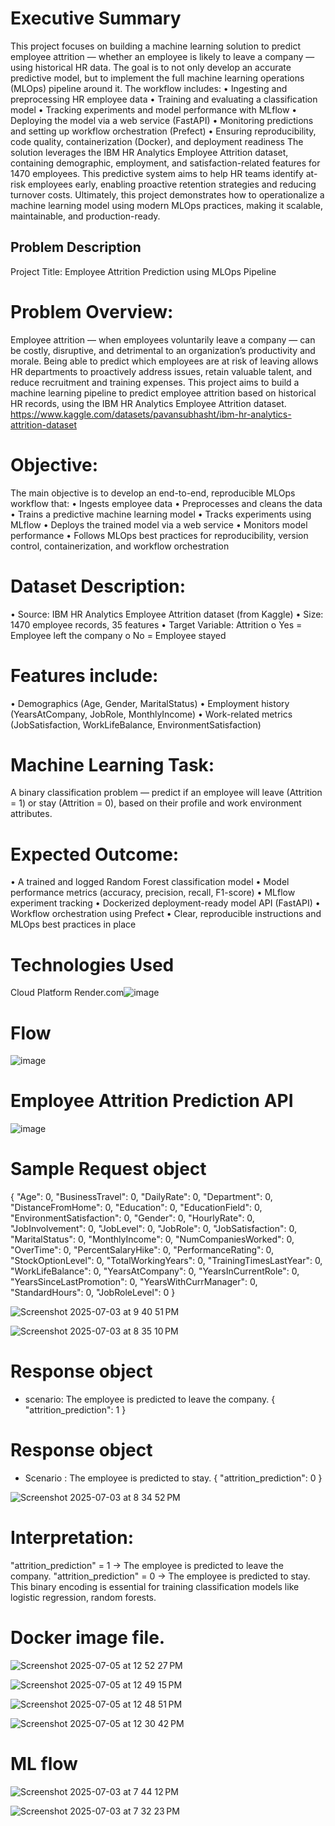 # Executive Summary
This project focuses on building a machine learning solution to predict employee attrition — whether an employee is likely to leave a company — using historical HR data. The goal is to not only develop an accurate predictive model, but to implement the full machine learning operations (MLOps) pipeline around it.
    The workflow includes:
    •	Ingesting and preprocessing HR employee data
    •	Training and evaluating a classification model
    •	Tracking experiments and model performance with MLflow
    •	Deploying the model via a web service (FastAPI)
    •	Monitoring predictions and setting up workflow orchestration (Prefect)
    •	Ensuring reproducibility, code quality, containerization (Docker), and deployment readiness
The solution leverages the IBM HR Analytics Employee Attrition dataset, containing demographic, employment, and satisfaction-related features for 1470 employees. This predictive system aims to help HR teams identify at-risk employees early, enabling proactive retention strategies and reducing turnover costs.
Ultimately, this project demonstrates how to operationalize a machine learning model using modern MLOps practices, making it scalable, maintainable, and production-ready.

## Problem Description

Project Title: Employee Attrition Prediction using MLOps Pipeline
 
  # Problem Overview:
Employee attrition — when employees voluntarily leave a company — can be costly, disruptive, and detrimental to an organization’s productivity and morale. Being able to predict which employees are at risk of leaving allows HR departments to proactively address issues, retain valuable talent, and reduce recruitment and training expenses.
This project aims to build a machine learning pipeline to predict employee attrition based on historical HR records, using the IBM HR Analytics Employee Attrition dataset.
https://www.kaggle.com/datasets/pavansubhasht/ibm-hr-analytics-attrition-dataset

# Objective:
The main objective is to develop an end-to-end, reproducible MLOps workflow that:
•	Ingests employee data
•	Preprocesses and cleans the data
•	Trains a predictive machine learning model
•	Tracks experiments using MLflow
•	Deploys the trained model via a web service
•	Monitors model performance
•	Follows MLOps best practices for reproducibility, version control, containerization, and workflow orchestration

# Dataset Description:
•	Source: IBM HR Analytics Employee Attrition dataset (from Kaggle)
•	Size: 1470 employee records, 35 features
•	Target Variable: Attrition
o	Yes = Employee left the company
o	No = Employee stayed

# Features include:
•	Demographics (Age, Gender, MaritalStatus)
•	Employment history (YearsAtCompany, JobRole, MonthlyIncome)
•	Work-related metrics (JobSatisfaction, WorkLifeBalance, EnvironmentSatisfaction)
 
# Machine Learning Task:
A binary classification problem — predict if an employee will leave (Attrition = 1) or stay (Attrition = 0), based on their profile and work environment attributes.

# Expected Outcome:
•	A trained and logged Random Forest classification model
•	Model performance metrics (accuracy, precision, recall, F1-score)
•	MLflow experiment tracking
•	Dockerized deployment-ready model API (FastAPI)
•	Workflow orchestration using Prefect
•	Clear, reproducible instructions and MLOps best practices in place



# Technologies Used


Cloud Platform	Render.com![image](https://github.com/user-attachments/assets/b0d242de-e9ad-42eb-a434-878602a7f70d)



# Flow
 ![image](https://github.com/user-attachments/assets/7df04c28-1921-4df2-a5a6-1866a97476f6)

 
# Employee Attrition Prediction API
![image](https://github.com/user-attachments/assets/7c484958-0534-45fb-a31f-52cb2c505061)



# Sample Request object
{
  "Age": 0,
  "BusinessTravel": 0,
  "DailyRate": 0,
  "Department": 0,
  "DistanceFromHome": 0,
  "Education": 0,
  "EducationField": 0,
  "EnvironmentSatisfaction": 0,
  "Gender": 0,
  "HourlyRate": 0,
  "JobInvolvement": 0,
  "JobLevel": 0,
  "JobRole": 0,
  "JobSatisfaction": 0,
  "MaritalStatus": 0,
  "MonthlyIncome": 0,
  "NumCompaniesWorked": 0,
  "OverTime": 0,
  "PercentSalaryHike": 0,
  "PerformanceRating": 0,
  "StockOptionLevel": 0,
  "TotalWorkingYears": 0,
  "TrainingTimesLastYear": 0,
  "WorkLifeBalance": 0,
  "YearsAtCompany": 0,
  "YearsInCurrentRole": 0,
  "YearsSinceLastPromotion": 0,
  "YearsWithCurrManager": 0,
  "StandardHours": 0,
  "JobRoleLevel": 0
}

![Screenshot 2025-07-03 at 9 40 51 PM](https://github.com/user-attachments/assets/12a997c0-401e-4f7d-a2e7-39e497ef49bf)



![Screenshot 2025-07-03 at 8 35 10 PM](https://github.com/user-attachments/assets/ae81f35f-80e6-4f21-b210-793024ba4c9e)



# Response object 
- scenario: The employee is predicted to leave the company.
{
  "attrition_prediction": 1
}


# Response object
- Scenario : The employee is predicted to stay.
{
  "attrition_prediction": 0
}

![Screenshot 2025-07-03 at 8 34 52 PM](https://github.com/user-attachments/assets/ffcafff1-ca95-4041-9fe6-df51618d6ac4)


# Interpretation:
"attrition_prediction" = 1 → The employee is predicted to leave the company.
"attrition_prediction" = 0 → The employee is predicted to stay.
This binary encoding is essential for training classification models like logistic regression, random forests.

# Docker image file.

![Screenshot 2025-07-05 at 12 52 27 PM](https://github.com/user-attachments/assets/41cac48e-df9f-4d3d-88e7-8f89b2938bf7)


![Screenshot 2025-07-05 at 12 49 15 PM](https://github.com/user-attachments/assets/000a9e62-cd71-4074-acf6-8eeac8031eac)

![Screenshot 2025-07-05 at 12 48 51 PM](https://github.com/user-attachments/assets/34ef21e0-47c0-4e51-a293-da7609d26083)

![Screenshot 2025-07-05 at 12 30 42 PM](https://github.com/user-attachments/assets/25f4b059-1ee6-472d-90eb-13a2c6cca7ba)


# ML flow

![Screenshot 2025-07-03 at 7 44 12 PM](https://github.com/user-attachments/assets/9851162b-08f9-4b1c-9939-08444c395f7b)


![Screenshot 2025-07-03 at 7 32 23 PM](https://github.com/user-attachments/assets/d1b598f0-0f2a-4e91-b7e5-6b48c53c860e)



